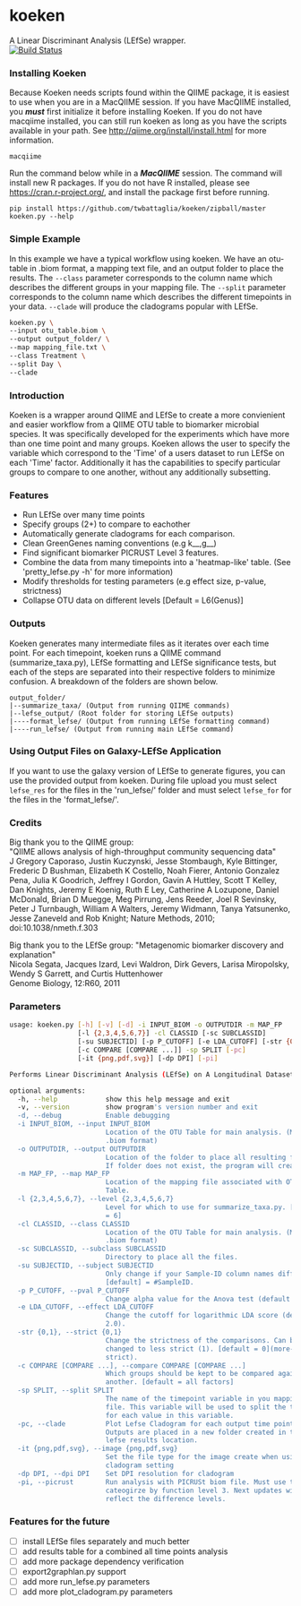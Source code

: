 # koeken
A Linear Discriminant Analysis (LEfSe) wrapper.  
[![Build Status](https://travis-ci.org/twbattaglia/koeken.svg?branch=master)](https://travis-ci.org/twbattaglia/koeken)


### Installing Koeken
Because Koeken needs scripts found within the QIIME package, it is easiest to use when you are in a MacQIIME session. If you have MacQIIME installed, you ***must*** first initialize it before installing Koeken. If you do not have macqiime installed, you can still run koeken as long as you have the scripts available in your path. See http://qiime.org/install/install.html for more information.  
```shell
macqiime
```

Run the command below while in a ***MacQIIME*** session. The command will install new R packages. If you do not have R installed, please see https://cran.r-project.org/, and install the package first before running.  
```shell
pip install https://github.com/twbattaglia/koeken/zipball/master
koeken.py --help
```

### Simple Example
In this example we have a typical workflow using koeken. We have an otu-table in .biom format, a mapping text file, and an output folder to place the results. The ```--class``` parameter corresponds to the column name which describes the different groups in your mapping file. The ```--split``` parameter corresponds to the column name which describes the different timepoints in your data. ```--clade``` will produce the cladograms popular with LEfSe.

```bash
koeken.py \
--input otu_table.biom \
--output output_folder/ \
--map mapping_file.txt \
--class Treatment \
--split Day \
--clade 
```

### Introduction
Koeken is a wrapper around QIIME and LEfSe to create a more convienient and easier workflow from a QIIME OTU table to biomarker microbial species. It was specifically developed for the experiments which have more than one time point and many groups. Koeken allows the user to specify the variable which correspond to the 'Time' of a users dataset to run LEfSe on each 'Time' factor. Additionally it has the capabilities to specify particular groups to compare to one another, without any additionally subsetting. 

### Features
* Run LEfSe over many time points
* Specify groups (2+) to compare to eachother
* Automatically generate cladograms for each comparison.
* Clean GreenGenes naming conventions (e.g k__,g__)
* Find significant biomarker PICRUST Level 3 features.
* Combine the data from many timepoints into a 'heatmap-like' table. (See 'pretty_lefse.py -h' for more information)
* Modify thresholds for testing parameters (e.g effect size, p-value, strictness)
* Collapse OTU data on different levels [Default = L6(Genus)]

### Outputs
Koeken generates many intermediate files as it iterates over each time point. For each timepoint, koeken runs a QIIME command (summarize_taxa.py), LEfSe formatting and LEfSe significance tests, but each of the steps are separated into their respective folders to minimize confusion. A breakdown of the folders are shown below.
  
```
output_folder/  
|--summarize_taxa/ (Output from running QIIME commands)  
|--lefse_output/ (Root folder for storing LEfSe outputs)
|----format_lefse/ (Output from running LEfSe formatting command)
|----run_lefse/ (Output from running main LEfSe command) 

```
### Using Output Files on Galaxy-LEfSe Application
If you want to use the galaxy version of LEfSe to generate figures, you can use the provided output from koeken. During file upload you must select ```lefse_res``` for the files in the 'run_lefse/' folder and must select ```lefse_for``` for the files in the 'format_lefse/'.


### Credits
Big thank you to the QIIME group:  
"QIIME allows analysis of high-throughput community sequencing data"  
    J Gregory Caporaso, Justin Kuczynski, Jesse Stombaugh, Kyle Bittinger, Frederic D Bushman, Elizabeth K Costello, Noah Fierer, Antonio Gonzalez Pena, Julia K Goodrich, Jeffrey I Gordon, Gavin A Huttley, Scott T Kelley, Dan Knights, Jeremy E Koenig, Ruth E Ley, Catherine A Lozupone, Daniel McDonald, Brian D Muegge, Meg Pirrung, Jens Reeder, Joel R Sevinsky, Peter J Turnbaugh, William A Walters, Jeremy Widmann, Tanya Yatsunenko, Jesse Zaneveld and Rob Knight; Nature Methods, 2010;   doi:10.1038/nmeth.f.303  

Big thank you to the LEfSe group:
"Metagenomic biomarker discovery and explanation"  
Nicola Segata, Jacques Izard, Levi Waldron, Dirk Gevers, Larisa Miropolsky, Wendy S Garrett, and Curtis Huttenhower  
Genome Biology, 12:R60, 2011  


### Parameters
```bash
usage: koeken.py [-h] [-v] [-d] -i INPUT_BIOM -o OUTPUTDIR -m MAP_FP
                 [-l {2,3,4,5,6,7}] -cl CLASSID [-sc SUBCLASSID]
                 [-su SUBJECTID] [-p P_CUTOFF] [-e LDA_CUTOFF] [-str {0,1}]
                 [-c COMPARE [COMPARE ...]] -sp SPLIT [-pc]
                 [-it {png,pdf,svg}] [-dp DPI] [-pi]

Performs Linear Discriminant Analysis (LEfSe) on A Longitudinal Dataset.

optional arguments:
  -h, --help            show this help message and exit
  -v, --version         show program's version number and exit
  -d, --debug           Enable debugging
  -i INPUT_BIOM, --input INPUT_BIOM
                        Location of the OTU Table for main analysis. (Must be
                        .biom format)
  -o OUTPUTDIR, --output OUTPUTDIR
                        Location of the folder to place all resulting files.
                        If folder does not exist, the program will create it.
  -m MAP_FP, --map MAP_FP
                        Location of the mapping file associated with OTU
                        Table.
  -l {2,3,4,5,6,7}, --level {2,3,4,5,6,7}
                        Level for which to use for summarize_taxa.py. [default
                        = 6]
  -cl CLASSID, --class CLASSID
                        Location of the OTU Table for main analysis. (Must be
                        .biom format)
  -sc SUBCLASSID, --subclass SUBCLASSID
                        Directory to place all the files.
  -su SUBJECTID, --subject SUBJECTID
                        Only change if your Sample-ID column names differs.
                        [default] = #SampleID.
  -p P_CUTOFF, --pval P_CUTOFF
                        Change alpha value for the Anova test (default 0.05)
  -e LDA_CUTOFF, --effect LDA_CUTOFF
                        Change the cutoff for logarithmic LDA score (default
                        2.0).
  -str {0,1}, --strict {0,1}
                        Change the strictness of the comparisons. Can be
                        changed to less strict (1). [default = 0](more-
                        strict).
  -c COMPARE [COMPARE ...], --compare COMPARE [COMPARE ...]
                        Which groups should be kept to be compared against one
                        another. [default = all factors]
  -sp SPLIT, --split SPLIT
                        The name of the timepoint variable in you mapping
                        file. This variable will be used to split the table
                        for each value in this variable.
  -pc, --clade          Plot Lefse Cladogram for each output time point.
                        Outputs are placed in a new folder created in the
                        lefse results location.
  -it {png,pdf,svg}, --image {png,pdf,svg}
                        Set the file type for the image create when using
                        cladogram setting
  -dp DPI, --dpi DPI    Set DPI resolution for cladogram
  -pi, --picrust        Run analysis with PICRUSt biom file. Must use the
                        cateogirze by function level 3. Next updates will
                        reflect the difference levels.
```


### Features for the future
- [ ] install LEfSe files separately and much better
- [ ] add results table for a combined all time points analysis
- [ ] add more package dependency verification
- [ ] export2graphlan.py support
- [ ] add more run_lefse.py parameters
- [ ] add more plot_cladogram.py parameters
